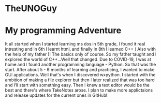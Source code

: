 # TheUNOGuy

# My programming Adventure

It all started when I started learning ms dos in 5th grade, I found it real intresting and in 6th I learnt html, and finally in 8th I learned C++ ( Also with the help of my father )! The basics only of course. So my father taught and I explored the world of C++...Well that changed. Due to COVID-19, I was at home and I found another programming language - Python. So that was the start. After about 5 - 6 months of learning and practicing, I wanted to make GUI applications. Well that's when I discovered wxpython. I started with the ambition of making a file explorer but then I later realized that was too hard and I'll start with something easy. Then I knew a text editor would be the best and there's where TakeNotes arose. I plan to make more applictaions and release updates for the current ones in GitHub!


